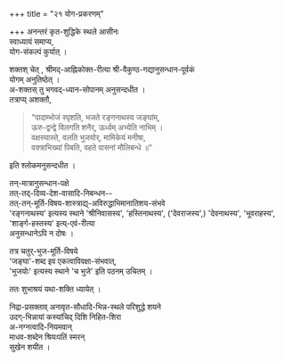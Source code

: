 +++
title = "२१ योग-प्रकरणम्"

+++
अनन्तरं कृत-शुद्धिके स्थले आसीनः  
स्वाध्यायं समाप्य,  
योग-संकल्पं कुर्यात् । 

शक्तश् चेत् , श्रीमद्-आह्निकोक्त-रीत्या श्री-वैकुण्ठ-गद्यानुसन्धान-पूर्वकं  
योगम् अनुतिष्ठेत् ।  
अ-शक्तस् तु भगवद्-ध्यान-सोपानम् अनुसन्दधीत ।   
तत्राप्य् अशक्तौ,  

> "पादाम्भोजं स्पृशति, भजते रङ्गनाथस्य जङ्घांम्,  
ऊरु-द्वन्द्वे विलगति शनैर्, ऊर्ध्वम् अभ्येति नाभिम् ।  
वक्षस्यास्ते, वलति भुजयोर्, मामिकेयं मनीषा,  
वक्त्राभिख्यां पिबति, वहते वासनां मौलिबन्धे ॥"  

इति श्लोकमनुसन्दधीत । 

तन्-मात्रानुसन्धान-पक्षे  
तत्-तद्-दिव्य-देश-वासादि-निबन्धन--  
तत्-तन्-मूर्ति-विषय-शास्त्राद्य्-अविरुद्धाभिमानातिशय-संभवे  
'रङ्गनाथस्य' इत्यस्य स्थाने 'श्रीनिवासस्य', 'हस्तिनाथस्य', ('देवराजस्य',) 'देवनाथस्य', 'भूवराहस्य', 'शार्ङ्ग-हस्तस्य' इत्य्-एवं-रीत्या  
अनुसन्धानेऽपि न दोषः । 

तत्र चतुर्-भुज-मूर्ति-विषये  
'जङ्घा'-शब्द इव एकत्वाविवक्षा-संभवात्,  
'भुजयोः' इत्यस्य स्थाने 'च भुजे' इति पठनम् उचितम् । 

ततः शुभाश्रयं यथा-शक्ति ध्यायेत् ।  

निद्रा-प्रसक्ताव् अनावृत-सौधादि-भिन्न-स्थले परिशुद्धे शयने  
उदग्-भिन्नायां कस्यांचिद् दिशि निहित-शिरा  
अ-नग्नत्वादि-नियमवान्  
माधव-शब्देन श्रियःपतिं स्मरन्  
सुखेन शयीत ।